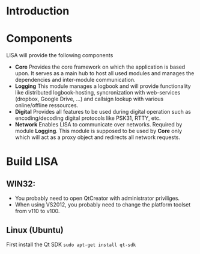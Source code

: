 # Introduction

# Components
LISA will provide the following components

- **Core** Provides the core framework on which the application is based upon. It serves as a main hub to host all used modules and manages the dependencies and inter-module communication.
- **Logging** This module manages a logbook and will provide functionality like distributed logbook-hosting, syncronization with web-services (dropbox, Google Drive, ...) and callsign lookup with various online/offline ressources.
- **Digital** Provides all features to be used during digital operation such as encoding/decoding digital protocols like PSK31, RTTY,  etc. 
- **Network** Enables LISA to communicate over networks. Required by module **Logging**. This module is supposed to be used by **Core** only which will act as a proxy object and redirects all network requests.

# Build LISA

## WIN32:

- You probably need to open QtCreator with administrator priviliges.
- When using VS2012, you probably need to change the platform toolset from v110 to v100.

## Linux (Ubuntu)

First install the Qt SDK 
`sudo apt-get install qt-sdk`
